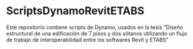 # ScriptsDynamoRevitETABS
Este repositorio contiene scripts de Dynamo, usados en la tesis "Diseño estructural de una edificación de 7 pisos y dos sótanos utilizando un flujo de trabajo de interoperabilidad entre los softwares Revit y ETABS"

